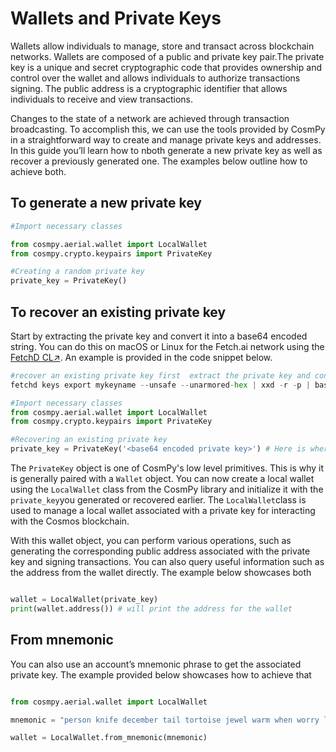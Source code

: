 # Wallets and Private Keys

Wallets allow individuals to manage, store and transact across blockchain networks. Wallets are composed of a public and private key pair.The private key is a unique and secret cryptographic code that provides ownership and control over the wallet and allows individuals to authorize transactions signing. The public address is a cryptographic identifier that allows individuals to receive and view transactions. 

Changes to the state of a network are achieved through transaction broadcasting. To accomplish this, we can use the tools provided by CosmPy in a straightforward way to create and manage private keys and addresses. In this guide you’ll learn how to nboth generate a new private key as well as recover a previously generated one. The examples below outline how to achieve both. 

## To generate a new private key

```py copy 
#Import necessary classes 

from cosmpy.aerial.wallet import LocalWallet
from cosmpy.crypto.keypairs import PrivateKey

#Creating a random private key 
private_key = PrivateKey()

```
## To recover an existing private key

Start by extracting the private key and convert it into a base64 encoded string. You can do this on macOS or Linux for the Fetch.ai network using the [FetchD CL↗️](https://docs.fetch.ai/ledger_v2/). An example is provided in the code snippet below. 


```py copy
#recover an existing private key first  extract the private key and convert it into a base64 encoded string 
fetchd keys export mykeyname --unsafe --unarmored-hex | xxd -r -p | base64

#Import necessary classes 
from cosmpy.aerial.wallet import LocalWallet
from cosmpy.crypto.keypairs import PrivateKey

#Recovering an existing private key
private_key = PrivateKey('<base64 encoded private key>') # Here is where you provide the base64 encoded private key string

```
The `PrivateKey` object is one of CosmPy's low level primitives. This is why it is generally paired with a `Wallet` object. You can now create a local wallet using the `LocalWallet` class from the CosmPy library and initialize it with the `private_key`you generated or recovered earlier. The `LocalWallet`class is used to manage a local wallet associated with a private key for interacting with the Cosmos blockchain.

With this wallet object, you can perform various operations, such as generating the corresponding public address associated with the private key and signing transactions. You can also query useful information such as the address from the wallet directly. The example below showcases both 

```py copy

wallet = LocalWallet(private_key)
print(wallet.address()) # will print the address for the wallet

```
## From mnemonic

You can also use an account’s mnemonic phrase to get the associated private key. The example provided below showcases how to achieve that 

```py copy 

from cosmpy.aerial.wallet import LocalWallet

mnemonic = "person knife december tail tortoise jewel warm when worry limit reward memory piece cool sphere kitchen knee embody soft own victory sauce silly page"

wallet = LocalWallet.from_mnemonic(mnemonic)

```